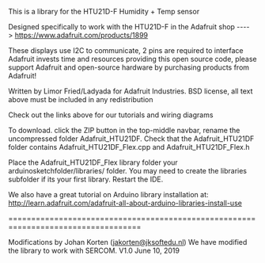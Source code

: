 This is a library for the HTU21D-F Humidity + Temp sensor

Designed specifically to work with the HTU21D-F in the Adafruit shop
  ----> https://www.adafruit.com/products/1899

These displays use I2C to communicate, 2 pins are required to interface
Adafruit invests time and resources providing this open source code,
please support Adafruit and open-source hardware by purchasing
products from Adafruit!

Written by Limor Fried/Ladyada for Adafruit Industries.
BSD license, all text above must be included in any redistribution

Check out the links above for our tutorials and wiring diagrams

To download. click the ZIP button in the top-middle navbar,
rename the uncompressed folder Adafruit_HTU21DF.
Check that the Adafruit_HTU21DF folder contains Adafruit_HTU21DF_Flex.cpp and Adafruit_HTU21DF_Flex.h

Place the Adafruit_HTU21DF_Flex library folder your arduinosketchfolder/libraries/ folder.
You may need to create the libraries subfolder if its your first library. Restart the IDE.

We also have a great tutorial on Arduino library installation at:
http://learn.adafruit.com/adafruit-all-about-arduino-libraries-install-use

===================================================================================

Modifications by Johan Korten (jakorten@jksoftedu.nl)
We have modified the library to work with SERCOM.
V1.0 June 10, 2019
